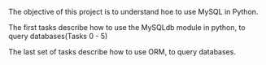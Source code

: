The objective of this project is to understand hoe to use MySQL in Python. 

The first tasks describe how to use the MySQLdb module in python, to query databases(Tasks 0 - 5)

The last set of tasks describe how to use ORM, to query databases.
